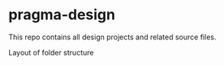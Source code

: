 # pragma-design
This repo contains all design projects and related source files.

Layout of folder structure
